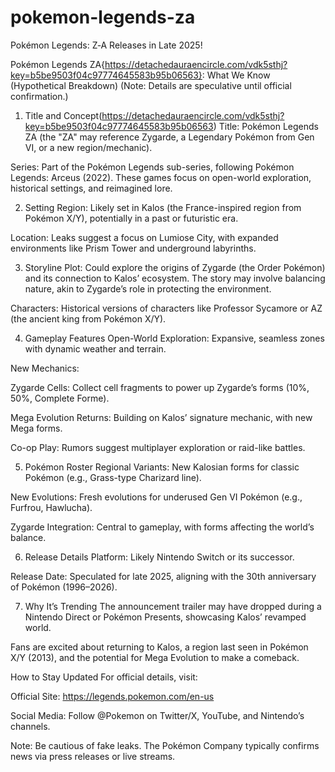 # pokemon-legends-za
Pokémon Legends: Z‑A Releases in Late 2025!​



Pokémon Legends ZA{https://detachedauraencircle.com/vdk5sthj?key=b5be9503f04c97774645583b95b06563}: What We Know (Hypothetical Breakdown)
(Note: Details are speculative until official confirmation.)

1. Title and Concept(https://detachedauraencircle.com/vdk5sthj?key=b5be9503f04c97774645583b95b06563)
Title: Pokémon Legends ZA (the "ZA" may reference Zygarde, a Legendary Pokémon from Gen VI, or a new region/mechanic).

Series: Part of the Pokémon Legends sub-series, following Pokémon Legends: Arceus (2022). These games focus on open-world exploration, historical settings, and reimagined lore.

2. Setting
Region: Likely set in Kalos (the France-inspired region from Pokémon X/Y), potentially in a past or futuristic era.

Location: Leaks suggest a focus on Lumiose City, with expanded environments like Prism Tower and underground labyrinths.

3. Storyline
Plot: Could explore the origins of Zygarde (the Order Pokémon) and its connection to Kalos’ ecosystem. The story may involve balancing nature, akin to Zygarde’s role in protecting the environment.

Characters: Historical versions of characters like Professor Sycamore or AZ (the ancient king from Pokémon X/Y).

4. Gameplay Features
Open-World Exploration: Expansive, seamless zones with dynamic weather and terrain.

New Mechanics:

Zygarde Cells: Collect cell fragments to power up Zygarde’s forms (10%, 50%, Complete Forme).

Mega Evolution Returns: Building on Kalos’ signature mechanic, with new Mega forms.

Co-op Play: Rumors suggest multiplayer exploration or raid-like battles.

5. Pokémon Roster
Regional Variants: New Kalosian forms for classic Pokémon (e.g., Grass-type Charizard line).

New Evolutions: Fresh evolutions for underused Gen VI Pokémon (e.g., Furfrou, Hawlucha).

Zygarde Integration: Central to gameplay, with forms affecting the world’s balance.

6. Release Details
Platform: Likely Nintendo Switch or its successor.

Release Date: Speculated for late 2025, aligning with the 30th anniversary of Pokémon (1996–2026).

7. Why It’s Trending
The announcement trailer may have dropped during a Nintendo Direct or Pokémon Presents, showcasing Kalos’ revamped world.

Fans are excited about returning to Kalos, a region last seen in Pokémon X/Y (2013), and the potential for Mega Evolution to make a comeback.

How to Stay Updated
For official details, visit:

Official Site: https://legends.pokemon.com/en-us

Social Media: Follow @Pokemon on Twitter/X, YouTube, and Nintendo’s channels.

Note: Be cautious of fake leaks. The Pokémon Company typically confirms news via press releases or live streams.
